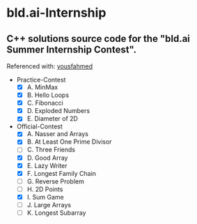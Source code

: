 # bld.ai-Internship

## C++ solutions source code for the "bld.ai Summer Internship Contest".

Referenced with: [yousfahmed](https://github.com/yousfahmed/competitive-programming/tree/main/Gyms/bld.ai%20Summer22%20Internship%20Contest%20%5BPractice%5D)

- Practice-Contest
	- [x] A. MinMax
 	- [x] B. Hello Loops
	- [x] C. Fibonacci
	- [x] D. Exploded Numbers
	- [x] E. Diameter of 2D

- Official-Contest
	- [x] A. Nasser and Arrays
	- [x] B. At Least One Prime Divisor
	- [ ] C. Three Friends
	- [x] D. Good Array
	- [x] E. Lazy Writer
	- [x] F. Longest Family Chain
	- [ ] G. Reverse Problem
	- [ ] H. 2D Points
	- [x] I. Sum Game
	- [ ] J. Large Arrays
	- [ ] K. Longest Subarray
